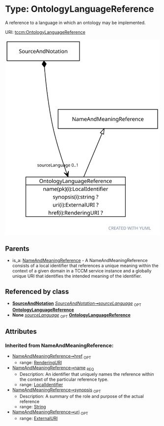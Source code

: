 
# Type: OntologyLanguageReference


A reference to a language in which an ontology may be implemented.

URI: [tccm:OntologyLanguageReference](https://hotecosystem.org/tccm/OntologyLanguageReference)


![img](images/OntologyLanguageReference.svg)

## Parents

 *  is_a: [NameAndMeaningReference](NameAndMeaningReference.md) - A NameAndMeaningReference consists of a local identifier that references a unique meaning within the context of a given domain in a TCCM service instance and a globally unique URI that identifies the intended meaning of the identifier.

## Referenced by class

 *  **[SourceAndNotation](SourceAndNotation.md)** *[SourceAndNotation➞sourceLanguage](SourceAndNotation_sourceLanguage.md)*  <sub>OPT</sub>  **[OntologyLanguageReference](OntologyLanguageReference.md)**
 *  **None** *[sourceLanguage](sourceLanguage.md)*  <sub>OPT</sub>  **[OntologyLanguageReference](OntologyLanguageReference.md)**

## Attributes


### Inherited from NameAndMeaningReference:

 * [NameAndMeaningReference➞href](NameAndMeaningReference_href.md)  <sub>OPT</sub>
    * range: [RenderingURI](types/RenderingURI.md)
 * [NameAndMeaningReference➞name](NameAndMeaningReference_name.md)  <sub>REQ</sub>
    * Description: An identifier that uniquely names the reference within the context of the particular reference type.
    * range: [LocalIdentifier](types/LocalIdentifier.md)
 * [NameAndMeaningReference➞synopsis](NameAndMeaningReference_synopsis.md)  <sub>OPT</sub>
    * Description: A summary of the role and purpose of the actual reference
    * range: [String](types/String.md)
 * [NameAndMeaningReference➞uri](NameAndMeaningReference_uri.md)  <sub>OPT</sub>
    * range: [ExternalURI](types/ExternalURI.md)
